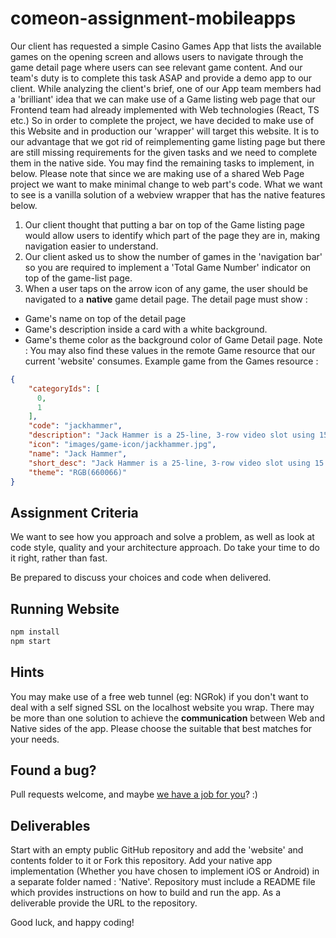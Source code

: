 # comeon-assignment-mobileapps

Our client has requested a simple Casino Games App that lists the available games on the opening screen and allows users to navigate through the game detail page where users can see relevant game content. And our team's duty is to complete this task ASAP and provide a demo app to our client.
While analyzing the client's brief, one of our App team members had a 'brilliant' idea that we can make use of a Game listing web page that our Frontend team had already implemented with Web technologies (React, TS etc.) So in order to complete the project, we have decided to make use of this Website and in production our 'wrapper' will target this website. It is to our advantage that we got rid of reimplementing game listing page but there are still missing requirements for the given tasks and we need to complete them in the native side. You may find the remaining tasks to implement, in below. Please note that since we are making use of a shared Web Page project we want to make minimal change to web part's code. What we want to see is a vanilla solution of a webview wrapper that has the native features below. 



1) Our client thought that putting a bar on top of the Game listing page would allow users to identify which part of the page they are in, making navigation easier to understand. 
2) Our client asked us to show the number of games in the 'navigation bar' so you are required to implement a 'Total Game Number' indicator on top of the game-list page.
3) When a user taps on the arrow icon of any game, the user should be navigated to a **native** game detail page. The detail page must show : 
- Game's name on top of the detail page
- Game's description inside a card with a white background.
- Game's theme color as the background color of Game Detail page.
Note : You may also find these values in the remote Game resource that our current 'website' consumes.
Example game from the Games resource : 
```json
{
    "categoryIds": [
      0,
      1
    ],
    "code": "jackhammer",
    "description": "Jack Hammer is a 25-line, 3-row video slot using 15 independent reels set in the gritty, glamorous underworld of a crime fighting private eye.The game features Sticky Wins, Free Spins and Wild Substitutions.",
    "icon": "images/game-icon/jackhammer.jpg",
    "name": "Jack Hammer",
    "short_desc": "Jack Hammer is a 25-line, 3-row video slot using 15 independent reels set in the gritty",
    "theme": "RGB(660066)"
}
```
## Assignment Criteria

We want to see how you approach and solve a problem, as well as look at code style, quality and your architecture approach.
Do take your time to do it right, rather than fast.

Be prepared to discuss your choices and code when delivered.

## Running Website
```sh
npm install
npm start
```
## Hints
You may make use of a free web tunnel (eg: NGRok) if you don't want to deal with a self signed SSL on the localhost website you wrap. There may be more than one solution to achieve the **communication** between Web and Native sides of the app. Please choose the suitable that best matches for your needs. 

## Found a bug?

Pull requests welcome, and maybe [we have a job for you](http://jobs.comeon.com/)? :)

## Deliverables

Start with an empty public GitHub repository and add the 'website' and contents folder to it or Fork this repository. Add your native app implementation (Whether you have chosen to implement iOS or Android) in a separate folder named : 'Native'. Repository must include a README file which provides instructions on how to build and run the app. As a deliverable provide the URL to the repository.

Good luck, and happy coding!

